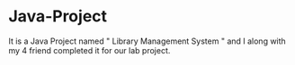 # Java-Project
It is a Java Project named " Library Management System " and I along with my 4 friend completed it for our lab project.
